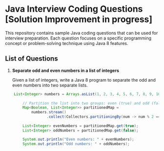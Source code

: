 # Java Interview Coding Questions [Solution Improvement in progress]

This repository contains sample Java coding questions that can be used for interview preparation. Each question focuses on a specific programming concept or problem-solving technique using Java 8 features.
## List of Questions

1. **Separate odd and even numbers in a list of integers**

    Given a list of integers, write a Java 8 program to separate the odd and even numbers into two separate lists.

```java
	List<Integer> numbers = Arrays.asList(1, 2, 3, 4, 5, 6, 7, 8, 9, 10);
        
        // Partition the list into two groups: even (true) and odd (false)
        Map<Boolean, List<Integer>> partitionedMap = 
            numbers.stream()
                   .collect(Collectors.partitioningBy(num -> num % 2 == 0));
        
        List<Integer> evenNumbers = partitionedMap.get(true);
        List<Integer> oddNumbers = partitionedMap.get(false);

        System.out.println("Even numbers: " + evenNumbers);
        System.out.println("Odd numbers: " + oddNumbers);

```